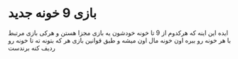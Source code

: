 # بازی 9 خونه جدید

ایده این اینه که هرکدوم از 9 تا خونه خودشون یه بازی مجزا هستن و هرکی بازی مرتبط با هر خونه رو ببره اون خونه مال اون میشه و طبق قوانین بازی هر که بتونه ته تا خونه رو ردیف کنه برندست
